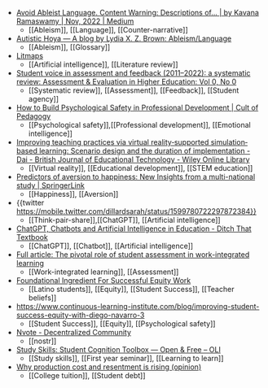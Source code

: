 - [Avoid Ableist Language. Content Warning: Descriptions of… | by Kavana Ramaswamy | Nov, 2022 | Medium](https://medium.com/@kavanaram/avoid-ableist-language-394f48fcc473)
	- [[Ableism]], [[Language]], [[Counter-narrative]]
- [Autistic Hoya — A blog by Lydia X. Z. Brown: Ableism/Language](https://www.autistichoya.com/p/ableist-words-and-terms-to-avoid.html?m=1)
	- [[Ableism]], [[Glossary]]
- [Litmaps](https://app.litmaps.com/)
	- [[Artificial intelligence]], [[Literature review]]
- [Student voice in assessment and feedback (2011–2022): a systematic review: Assessment & Evaluation in Higher Education: Vol 0, No 0](https://www.tandfonline.com/doi/abs/10.1080/02602938.2022.2156478?forwardService=showFullText&tokenAccess=WKWJVK7M5MES29SHXQ2H&tokenDomain=eprints&doi=10.1080%2F02602938.2022.2156478&doi=10.1080%2F02602938.2022.2156478&doi=10.1080%2F02602938.2022.2156478&target=10.1080%2F02602938.2022.2156478&journalCode=caeh20)
	- [[Systematic review]], [[Assessment]], [[Feedback]], [[Student agency]]
- [How to Build Psychological Safety in Professional Development | Cult of Pedagogy](https://www.cultofpedagogy.com/psychological-safety/)
	- [[Psychological safety]],[[Professional development]], [[Emotional intelligence]]
- [Improving teaching practices via virtual reality‐supported simulation‐based learning: Scenario design and the duration of implementation - Dai - British Journal of Educational Technology - Wiley Online Library](https://bera-journals.onlinelibrary.wiley.com/doi/10.1111/bjet.13296?af=R&utm_source=dlvr.it&utm_medium=twitter)
	- [[Virtual reality]], [[Educational development]], [[STEM education]]
- [Predictors of aversion to happiness: New Insights from a multi-national study | SpringerLink](https://link.springer.com/article/10.1007/s11031-022-09954-1)
	- [[Happiness]], [[Aversion]]
- {{twitter https://mobile.twitter.com/dillardsarah/status/1599780722297872384}}
	- [[Think-pair-share]],[[ChatGPT]], [[Artificial intelligence]]
- [ChatGPT, Chatbots and Artificial Intelligence in Education - Ditch That Textbook](https://ditchthattextbook.com/ai)
	- [[ChatGPT]], [[Chatbot]], [[Artificial intelligence]]
- [Full article: The pivotal role of student assessment in work-integrated learning](https://www.tandfonline.com/doi/full/10.1080/07294360.2022.2152981)
	- [[Work-integrated learning]], [[Assessment]]
- [Foundational Ingredient For Successful Equity Work](https://www.continuous-learning-institute.com/blog/foundational-ingredient-for-successful-equity-work)
	- [[Latino students]], [[Equity]], [[Student Success]], [[Teacher beliefs]]
- https://www.continuous-learning-institute.com/blog/improving-student-success-equity-with-diego-navarro-3
	- [[Student Success]], [[Equity]], [[Psychological safety]]
- [Nvote - Decentralized Community](https://nvote.co/)
	- [[nostr]]
- [Study Skills: Student Cognition Toolbox — Open & Free – OLI](https://oli.cmu.edu/courses/student-cognition-toolbox-open-free/)
	- [[Study skills]], [[First year seminar]], [[Learning to learn]]
- [Why production cost and resentment is rising (opinion)](https://www.insidehighered.com/views/2022/12/19/why-production-cost-and-resentment-rising-opinion)
	- [[College tuition]], [[Student debt]]